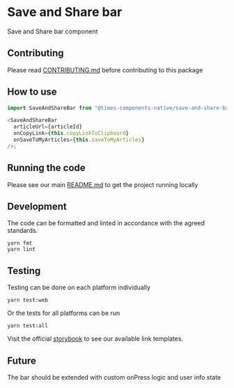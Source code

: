# Save and Share bar

Save and Share bar component

## Contributing

Please read [CONTRIBUTING.md](./CONTRIBUTING.md) before contributing to this
package

## How to use

```js
import SaveAndShareBar from "@times-components-native/save-and-share-bar";

<SaveAndShareBar
  articleUrl={articleId}
  onCopyLink={this.copyLinkToClipboard}
  onSaveToMyArticles={this.saveToMyArticles}
/>;
```

## Running the code

Please see our main [README.md](../README.md) to get the project running locally

## Development

The code can be formatted and linted in accordance with the agreed standards.

```
yarn fmt
yarn lint
```

## Testing

Testing can be done on each platform individually

```
yarn test:web
```

Or the tests for all platforms can be run

```
yarn test:all
```

Visit the official
[storybook](http://components.thetimes.co.uk)
to see our available link templates.

## Future

The bar should be extended with custom onPress logic and user info state
